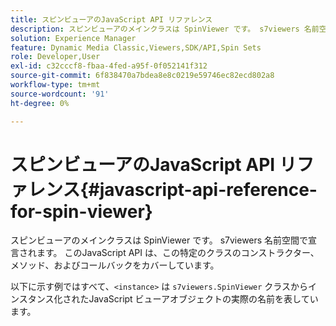 ```yaml
---
title: スピンビューアのJavaScript API リファレンス
description: スピンビューアのメインクラスは SpinViewer です。 s7viewers 名前空間で宣言されます。 このJavaScript API は、この特定のクラスのコンストラクター、メソッド、およびコールバックをカバーしています。
solution: Experience Manager
feature: Dynamic Media Classic,Viewers,SDK/API,Spin Sets
role: Developer,User
exl-id: c32cccf8-fbaa-4fed-a95f-0f052141f312
source-git-commit: 6f838470a7bdea8e8c0219e59746ec82ecd802a8
workflow-type: tm+mt
source-wordcount: '91'
ht-degree: 0%

---
```


# スピンビューアのJavaScript API リファレンス{#javascript-api-reference-for-spin-viewer}

スピンビューアのメインクラスは SpinViewer です。 s7viewers 名前空間で宣言されます。 このJavaScript API は、この特定のクラスのコンストラクター、メソッド、およびコールバックをカバーしています。

以下に示す例ではすべて、`<instance>` は `s7viewers.SpinViewer` クラスからインスタンス化されたJavaScript ビューアオブジェクトの実際の名前を表しています。
